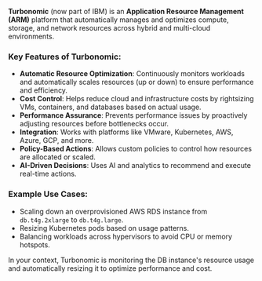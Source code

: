 **Turbonomic** (now part of IBM) is an **Application Resource Management (ARM)** platform that automatically manages and optimizes compute, storage, and network resources across hybrid and multi-cloud environments.

### Key Features of Turbonomic:

* **Automatic Resource Optimization**: Continuously monitors workloads and automatically scales resources (up or down) to ensure performance and efficiency.
* **Cost Control**: Helps reduce cloud and infrastructure costs by rightsizing VMs, containers, and databases based on actual usage.
* **Performance Assurance**: Prevents performance issues by proactively adjusting resources before bottlenecks occur.
* **Integration**: Works with platforms like VMware, Kubernetes, AWS, Azure, GCP, and more.
* **Policy-Based Actions**: Allows custom policies to control how resources are allocated or scaled.
* **AI-Driven Decisions**: Uses AI and analytics to recommend and execute real-time actions.

### Example Use Cases:

* Scaling down an overprovisioned AWS RDS instance from `db.t4g.2xlarge` to `db.t4g.large`.
* Resizing Kubernetes pods based on usage patterns.
* Balancing workloads across hypervisors to avoid CPU or memory hotspots.

In your context, Turbonomic is monitoring the DB instance's resource usage and automatically resizing it to optimize performance and cost.
